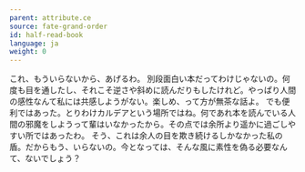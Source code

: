 ```yaml
---
parent: attribute.ce
source: fate-grand-order
id: half-read-book
language: ja
weight: 0
---
```


これ、もういらないから、あげるわ。
別段面白い本だってわけじゃないの。何度も目を通したし、それこそ逆さや斜めに読んだりもしたけれど。やっぱり人間の感性なんて私には共感しようがない。楽しめ、って方が無茶な話よ。
でも便利ではあった。とりわけカルデアという場所ではね。何であれ本を読んでいる人間の邪魔をしようって輩はいなかったから。その点では余所より遥かに過ごしやすい所ではあったわ。
そう、これは余人の目を欺き続けるしかなかった私の盾。だからもう、いらないの。今となっては、そんな風に素性を偽る必要なんて、ないでしょう？
